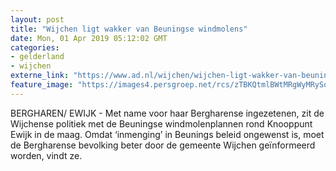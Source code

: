 ```yaml
---
layout: post
title: "Wijchen ligt wakker van Beuningse windmolens"
date: Mon, 01 Apr 2019 05:12:02 GMT
categories: 
- gelderland 
- wijchen 
externe_link: "https://www.ad.nl/wijchen/wijchen-ligt-wakker-van-beuningse-windmolens~af7f897f/"
feature_image: "https://images4.persgroep.net/rcs/zTBKQtmlBWtMRgWyMRySqvoUt_U/diocontent/102175313/_fitwidth/400/?appId=21791a8992982cd8da851550a453bd7f&quality=0.7"
---
```


BERGHAREN/ EWIJK -  Met name voor haar Bergharense ingezetenen, zit de Wijchense politiek met de Beuningse windmolenplannen rond Knooppunt Ewijk in de maag. Omdat ‘inmenging’ in Beunings beleid ongewenst is, moet de Bergharense bevolking beter door de gemeente Wijchen geïnformeerd worden, vindt ze.
